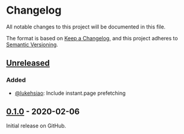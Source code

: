 # Changelog
All notable changes to this project will be documented in this file.

The format is based on [Keep a Changelog](https://keepachangelog.com/en/1.0.0/),
and this project adheres to [Semantic Versioning](https://semver.org/spec/v2.0.0.html).

## [Unreleased]
### Added
- [@lukehsiao][lh]: Include instant.page prefetching

## [0.1.0] - 2020-02-06
Initial release on GitHub.

[lh]: https://github.com/lukehsiao

[Unreleased]: https://github.com/lukehsiao/zola-pickles/compare/v0.1.0...master
[0.1.0]: https://github.com/lukehsiao/zola-pickles/releases/tag/v0.1.0
